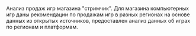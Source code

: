 Анализ продаж игр магазина "стримчик". Для магазина компьютерных игр даны рекомендации по продажам игр в разных регионах на основе данных из открытых источников, предоставлен анализ данных об играх по регионам и платформам.
